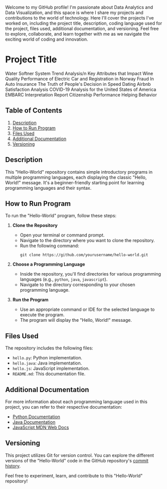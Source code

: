 Welcome to my GitHub profile! I'm passionate about Data Analytics and Data Visualization, and this space is where I share my projects and contributions to the world of technology. Here I'll cover the projects I've worked on, including the project title, description, coding language used for the project, files used, additional documentation, and versioning. Feel free to explore, collaborate, and learn together with me as we navigate the exciting world of coding and innovation.

# **Project Title**
Water Softner System Trend Analysis/n
Key Attributes that Impact Wine Quality
Performance of Electric Car and Registration in Norway
Fraud In Auto Insurance
The Truth of People's Decision in Speed Dating
Airbnb Satisfaction Analysis
COVID-19 Analysis for the United States of America
EMBARC Interpretation Report
Citizenship Performance Helping Behavior


## Table of Contents
1. [Description](#description)
2. [How to Run Program](#how-to-run-program)
3. [Files Used](#files-used)
4. [Additional Documentation](#additional-documentation)
5. [Versioning](#versioning)

## **Description**
This "Hello-World" repository contains simple introductory programs in multiple programming languages, each displaying the classic "Hello, World!" message. It's a beginner-friendly starting point for learning programming languages and their syntax.

## **How to Run Program**
To run the "Hello-World" program, follow these steps:

1. **Clone the Repository**
   - Open your terminal or command prompt.
   - Navigate to the directory where you want to clone the repository.
   - Run the following command:
     ```shell
     git clone https://github.com/yourusername/hello-world.git
     ```

2. **Choose a Programming Language**
   - Inside the repository, you'll find directories for various programming languages (e.g., `python`, `java`, `javascript`).
   - Navigate to the directory corresponding to your chosen programming language.

3. **Run the Program**
   - Use an appropriate command or IDE for the selected language to execute the program.
   - The program will display the "Hello, World!" message.

## **Files Used**
The repository includes the following files:

- `hello.py`: Python implementation.
- `hello.java`: Java implementation.
- `hello.js`: JavaScript implementation.
- `README.md`: This documentation file.

## **Additional Documentation**
For more information about each programming language used in this project, you can refer to their respective documentation:

- [Python Documentation](https://docs.python.org/3/)
- [Java Documentation](https://docs.oracle.com/en/java/)
- [JavaScript MDN Web Docs](https://developer.mozilla.org/en-US/docs/Web/JavaScript)

## **Versioning**
This project utilizes Git for version control. You can explore the different versions of the "Hello-World" code in the GitHub repository's [commit history](https://github.com/yourusername/hello-world/commits).

Feel free to experiment, learn, and contribute to this "Hello-World" repository!
